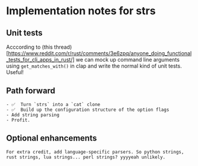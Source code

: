 # Implementation notes for strs

## Unit tests

Acccording to (this thread)[https://www.reddit.com/r/rust/comments/3e6zpq/anyone_doing_functional_tests_for_cli_apps_in_rust/] we can mock up command line arguments using `get_matches_with()` in clap and write the normal kind of unit tests. Useful!

## Path forward

    - ✅  Turn `strs` into a `cat` clone
    - ✅  Build up the configuration structure of the option flags
    - Add string parsing
    - Profit.

## Optional enhancements

    For extra credit, add language-specific parsers. So python strings, rust strings, lua strings... perl strings? yyyyeah unlikely.